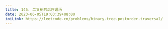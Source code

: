 ```yaml
---
title: 145. 二叉树的后序遍历
date: 2023-06-05T19:03:39+08:00
ioiLink: https://leetcode.cn/problems/binary-tree-postorder-traversal/
---
```

